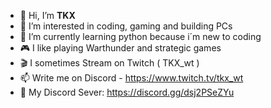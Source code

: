 - 👋 Hi, I’m **TKX**
- 👀 I’m interested in coding, gaming and building PCs
- 🌱 I’m currently learning python because i´m new to coding
- 🎮 I like playing Warthunder and strategic games
- 🎬 I sometimes Stream on Twitch ( TKX_wt )
- 📫 Write me on Discord - https://www.twitch.tv/tkx_wt
- 💬 My Discord Sever: https://discord.gg/dsj2PSeZYu
<!---
TKX-0/TKX-0 is a ✨ special ✨ repository because its `README.md` (this file) appears on your GitHub profile.
You can click the Preview link to take a look at your changes.
--->

